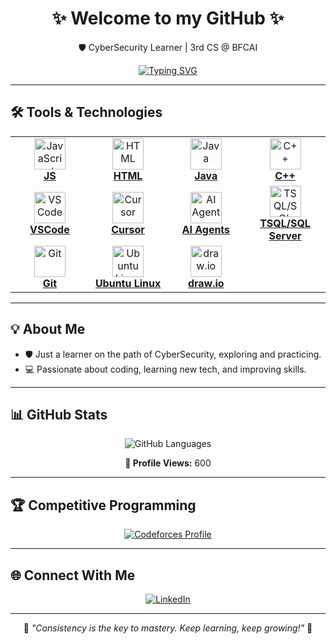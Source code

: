 <div align="center">

# ✨ Welcome to my GitHub ✨

🛡️ CyberSecurity Learner | 3rd CS @ BFCAI

</div>

<div align="center">
  
[![Typing SVG](https://readme-typing-svg.herokuapp.com?font=Fira+Code&size=18&duration=3000&pause=1000&color=36BCF7&center=true&vCenter=true&width=550&height=50&lines=🛡️+CyberSecurity+Enthusiast;💻+Exploring+Ethical+Hacking+Tools;⚙️+Learning+Secure+Coding+Practices;🎯+Passionate+about+Tech+and+Problem+Solving)](https://git.io/typing-svg)

</div>

---

## 🛠️ Tools & Technologies

<div align="center">

<table>
<tr>
<td align="center" width="120">
<a href="https://developer.mozilla.org/en-US/docs/Web/JavaScript">
<img src="https://skillicons.dev/icons?i=js" width="50" alt="JavaScript"/><br/><strong>JS</strong>
</a>
</td>
<td align="center" width="120">
<a href="https://developer.mozilla.org/en-US/docs/Web/HTML">
<img src="https://skillicons.dev/icons?i=html" width="50" alt="HTML"/><br/><strong>HTML</strong>
</a>
</td>
<td align="center" width="120">
<a href="https://www.oracle.com/java/">
<img src="https://skillicons.dev/icons?i=java" width="50" alt="Java"/><br/><strong>Java</strong>
</a>
</td>
<td align="center" width="120">
<a href="https://isocpp.org/">
<img src="https://skillicons.dev/icons?i=cpp" width="50" alt="C++"/><br/><strong>C++</strong>
</a>
</td>
</tr>
<tr>
<td align="center" width="120">
<a href="https://code.visualstudio.com/">
<img src="https://skillicons.dev/icons?i=vscode" width="50" alt="VSCode"/><br/><strong>VSCode</strong>
</a>
</td>
<td align="center" width="120">
<a href="https://www.cursor.com/">
<img src="https://skillicons.dev/icons?i=ai" width="50" alt="Cursor"/><br/><strong>Cursor</strong>
</a>
</td>
<td align="center" width="120">
<a href="https://openai.com/">
<img src="https://skillicons.dev/icons?i=ai" width="50" alt="AI Agents"/><br/><strong>AI Agents</strong>
</a>
</td>
<td align="center" width="120">
<a href="https://www.microsoft.com/en-us/sql-server">
<img src="https://skillicons.dev/icons?i=mysql" width="50" alt="TSQL/SQL Server"/><br/><strong>TSQL/SQL Server</strong>
</a>
</td>
</tr>
<tr>
<td align="center" width="120">
<a href="https://git-scm.com/">
<img src="https://skillicons.dev/icons?i=git" width="50" alt="Git"/><br/><strong>Git</strong>
</a>
</td>
<td align="center" width="120">
<a href="https://ubuntu.com/">
<img src="https://skillicons.dev/icons?i=linux" width="50" alt="Ubuntu Linux"/><br/><strong>Ubuntu Linux</strong>
</a>
</td>
<td align="center" width="120">
<a href="https://drawio-app.com/">
<img src="https://skillicons.dev/icons?i=md" width="50" alt="draw.io"/><br/><strong>draw.io</strong>
</a>
</td>
</tr>
</table>

</div>

---

## 💡 About Me

- 🛡️ Just a learner on the path of CyberSecurity, exploring and practicing.
- 💻 Passionate about coding, learning new tech, and improving skills.

---

## 📊 GitHub Stats

<div align="center">

![GitHub Languages](https://github-readme-stats.vercel.app/api/top-langs/?username=AK-Elshamy&layout=compact&theme=radical)

**👀 Profile Views:** 600

</div>

---

## 🏆 Competitive Programming

<div align="center">

[![Codeforces Profile](https://img.shields.io/badge/Codeforces-445f9d?style=for-the-badge&logo=Codeforces&logoColor=white)](https://codeforces.com/profile/AK-Elshamy)

</div>

---

## 🌐 Connect With Me

<div align="center">

[![LinkedIn](https://img.shields.io/badge/LinkedIn-0077B5?style=for-the-badge&logo=linkedin&logoColor=white)](https://www.linkedin.com/in/AK-Elshamy/)

</div>

---

<div align="center">

💭 *"Consistency is the key to mastery. Keep learning, keep growing!"* 🌱

</div>
